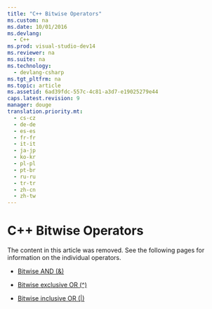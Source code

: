 ```yaml
---
title: "C++ Bitwise Operators"
ms.custom: na
ms.date: 10/01/2016
ms.devlang: 
  - C++
ms.prod: visual-studio-dev14
ms.reviewer: na
ms.suite: na
ms.technology: 
  - devlang-csharp
ms.tgt_pltfrm: na
ms.topic: article
ms.assetid: 6ad39fdc-557c-4c81-a3d7-e19025279e44
caps.latest.revision: 9
manager: douge
translation.priority.mt: 
  - cs-cz
  - de-de
  - es-es
  - fr-fr
  - it-it
  - ja-jp
  - ko-kr
  - pl-pl
  - pt-br
  - ru-ru
  - tr-tr
  - zh-cn
  - zh-tw
---
```

# C++ Bitwise Operators
The content in this article was removed. See the following pages for information on the individual operators.  
  
-   [Bitwise AND (&)](../Topic/Bitwise%20AND%20Operator:%20&.md)  
  
-   [Bitwise exclusive OR (^)](../Topic/Bitwise%20Exclusive%20OR%20Operator:%20%5E.md)  
  
-   [Bitwise inclusive OR (&#124;)](../Topic/Bitwise%20Inclusive%20OR%20Operator:%20%7C.md)